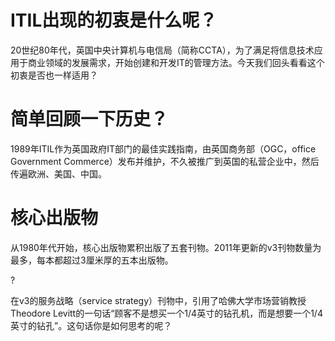 # ITIL出现的初衷是什么呢？

20世纪80年代，英国中央计算机与电信局（简称CCTA），为了满足将信息技术应用于商业领域的发展需求，开始创建和开发IT的管理方法。今天我们回头看看这个初衷是否也一样适用？

# 简单回顾一下历史？

1989年ITIL作为英国政府IT部门的最佳实践指南，由英国商务部（OGC，office Government Commerce）发布并维护，不久被推广到英国的私营企业中，然后传遍欧洲、美国、中国。

# 核心出版物

从1980年代开始，核心出版物累积出版了五套刊物。2011年更新的v3刊物数量为最多，每本都超过3厘米厚的五本出版物。

?[](https://github.com/jiangxianlou/ITIL4/blob/master/Flash%20Card%20for%20ITIL4/Flash%20Card%20for%20ITIL4.jpg?raw=ture)

在v3的服务战略（service strategy）刊物中，引用了哈佛大学市场营销教授Theodore Levitt的一句话“顾客不是想买一个1/4英寸的钻孔机，而是想要一个1/4英寸的钻孔”。这句话你是如何思考的呢？
